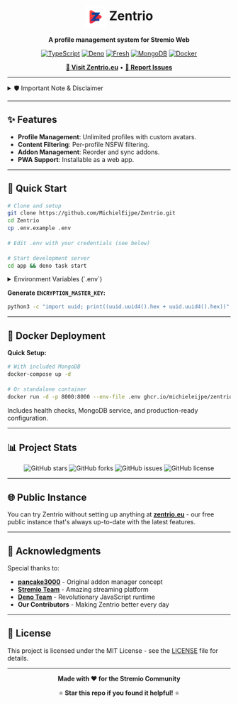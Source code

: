 <div align="center">
  
  # <img src="app/static/icons/icon-512.png" alt="Zentrio Icon" width="48" height="48" align="center"> **Zentrio**
  
  **A profile management system for Stremio Web**
  
  [![TypeScript](https://img.shields.io/badge/TypeScript-007ACC?style=for-the-badge&logo=typescript&logoColor=white)](https://www.typescriptlang.org/)
  [![Deno](https://img.shields.io/badge/Deno-000?style=for-the-badge&logo=deno&logoColor=white)](https://deno.land/)
  [![Fresh](https://img.shields.io/badge/Fresh-00D2FF?style=for-the-badge&logo=deno&logoColor=white)](https://fresh.deno.dev/)
  [![MongoDB](https://img.shields.io/badge/MongoDB-4EA94B?style=for-the-badge&logo=mongodb&logoColor=white)](https://www.mongodb.com/)
  [![Docker](https://img.shields.io/badge/Docker-2496ED?style=for-the-badge&logo=docker&logoColor=white)](https://www.docker.com/)
  
  **[🚀 Visit Zentrio.eu](https://zentrio.eu)** • **[🐛 Report Issues](https://github.com/MichielEijpe/Zentrio/issues)**
  
</div>

---

<details>
<summary>🛡️ Important Note & Disclaimer</summary>
<div style="color: red;">

**Welcome to Zentrio! Before you proceed, please take a moment to read this.**

**About Development:** This project has been largely developed with the help of AI assistants like GitHub Copilot and Claude. While I carefully review and test the code, it's important to know that a significant portion of the codebase has been generated or enhanced by AI.

**Your Security:**
*   **Use Unique Passwords:** For your own safety, please use a unique password for Zentrio that you don't use anywhere else.
*   **New Stremio Profiles:** It is strongly recommended to create new, empty Stremio profiles when using this service, instead of linking your existing ones.

**Legal Disclaimer:** This is a personal project and is not affiliated with, endorsed, or sponsored by Stremio. I acknowledge that this service may test the boundaries of Stremio's terms of service and will comply with any and all takedown or cease and desist notices from Stremio or its legal representatives. The official Stremio website can be found at [stremio.com](https://stremio.com).
</div>
</details>

---

## ✨ **Features**

- **Profile Management**: Unlimited profiles with custom avatars.
- **Content Filtering**: Per-profile NSFW filtering.
- **Addon Management**: Reorder and sync addons.
- **PWA Support**: Installable as a web app.

---

## 🚀 **Quick Start**

```bash
# Clone and setup
git clone https://github.com/MichielEijpe/Zentrio.git
cd Zentrio
cp .env.example .env

# Edit .env with your credentials (see below)

# Start development server
cd app && deno task start
```

<details>
<summary>Environment Variables (`.env`)</summary>

Create a `.env` file in the root directory by copying the example: `cp .env.example .env`. Then, fill in the variables:

```dotenv
# MongoDB Credentials
MONGO_URI="mongodb+srv://<user>:<password>@<cluster-url>/<db-name>?retryWrites=true&w=majority"

# Email Provider: "resend" or "smtp"
EMAIL_PROVIDER="resend"

# --- Resend Configuration ---
# Required if EMAIL_PROVIDER is "resend"
RESEND_API_KEY="re_xxxxxxxx_xxxxxxxx"

# --- SMTP Configuration ---
# Required if EMAIL_PROVIDER is "smtp"
SMTP_HOST="smtp.example.com"
SMTP_PORT="587"
SMTP_USER="your_smtp_user"
SMTP_PASS="your_smtp_password"
# Use "true" for direct SSL/TLS (usually on port 465).
# Use "false" for STARTTLS (usually on port 587 or 25).
SMTP_SECURE="false"

# --- General Email Settings ---
# Production: Use your verified domain (e.g., "noreply@zentrio.eu")
# Testing: Use "onboarding@resend.dev" for Resend if domain not verified yet
EMAIL_FROM_DOMAIN="noreply@yourdomain.com"

# Security - Generate with: python3 -c "import uuid; print((uuid.uuid4().hex + uuid.uuid4().hex))"
ENCRYPTION_MASTER_KEY="your_64_character_hex_master_key_here"

# Application Domain - Change when using a domain name
APP_DOMAIN="http://localhost:8000"
```

</details>

**Generate `ENCRYPTION_MASTER_KEY`:**
```bash
python3 -c "import uuid; print((uuid.uuid4().hex + uuid.uuid4().hex))"
```

---

## 🐳 **Docker Deployment**

**Quick Setup:**
```bash
# With included MongoDB
docker-compose up -d

# Or standalone container
docker run -d -p 8000:8000 --env-file .env ghcr.io/michieleijpe/zentrio:latest
```

Includes health checks, MongoDB service, and production-ready configuration.

---

## 📊 **Project Stats**

<div align="center">
  
  ![GitHub stars](https://img.shields.io/github/stars/MichielEijpe/Zentrio?style=social)
  ![GitHub forks](https://img.shields.io/github/forks/MichielEijpe/Zentrio?style=social)
  ![GitHub issues](https://img.shields.io/github/issues/MichielEijpe/Zentrio)
  ![GitHub license](https://img.shields.io/github/license/MichielEijpe/Zentrio)
  
</div>

---

## 🌐 **Public Instance**

You can try Zentrio without setting up anything at **[zentrio.eu](https://zentrio.eu)** - our free public instance that's always up-to-date with the latest features.

---

## 💖 **Acknowledgments**

Special thanks to:

- **[pancake3000](https://github.com/pancake3000/stremio-addon-manager)** - Original addon manager concept
- **[Stremio Team](https://www.stremio.com/)** - Amazing streaming platform
- **[Deno Team](https://deno.land/)** - Revolutionary JavaScript runtime
- **Our Contributors** - Making Zentrio better every day

---

## 📄 **License**

This project is licensed under the MIT License - see the [LICENSE](LICENSE) file for details.

---

<div align="center">
  
  **Made with ❤️ for the Stremio Community**
  
  ⭐ **Star this repo if you found it helpful!** ⭐
  
</div>
